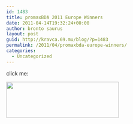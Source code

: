 ```yaml
---
id: 1483
title: promaxBDA 2011 Europe Winners
date: 2011-04-14T19:32:24+00:00
author: bronto saurus
layout: post
guid: http://kravca.69.mu/blog/?p=1483
permalink: /2011/04/promaxbda-europe-winners/
categories:
  - Uncategorized
---
```

click me:
  
[<img src="http://brontosaurusrex.69.mu/wp-content/uploads/2011/04/promaxbda-300x96.jpg" alt="" title="promaxbda" width="300" height="96" class="alignleft size-medium wp-image-1484" />](http://apps.promaxbda.org/emea/europe.html)
